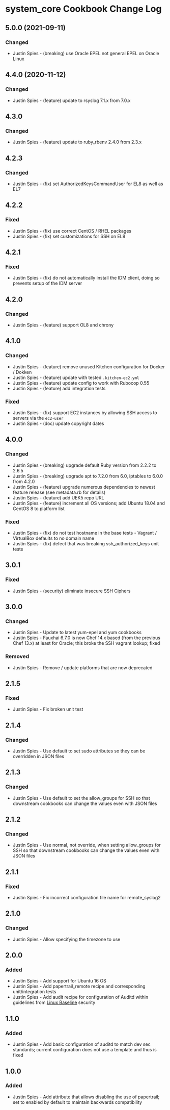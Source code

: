 # system_core Cookbook Change Log

## 5.0.0 (2021-09-11)

### Changed

- Justin Spies - (breaking) use Oracle EPEL not general EPEL on Oracle Linux

## 4.4.0 (2020-11-12)

### Changed

- Justin Spies - (feature) update to rsyslog 7.1.x from 7.0.x 

## 4.3.0

### Changed

- Justin Spies - (feature) update to ruby_rbenv 2.4.0 from 2.3.x

## 4.2.3

### Changed

- Justin Spies - (fix) set AuthorizedKeysCommandUser for EL8 as well as EL7

## 4.2.2

### Fixed

- Justin Spies - (fix) use correct CentOS / RHEL packages
- Justin Spies - (fix) set customizations for SSH on EL8

## 4.2.1

### Fixed

- Justin Spies - (fix) do not automatically install the IDM client, doing so prevents setup of the IDM server

## 4.2.0

### Changed

- Justin Spies - (feature) support OL8 and chrony

## 4.1.0

### Changed

- Justin Spies - (feature) remove unused Kitchen configuration for Docker / Dokken
- Justin Spies - (feature) update with tested `.kitchen-ec2.yml`
- Justin Spies - (feature) update config to work with Rubocop 0.55
- Justin Spies - (feature) add integration tests

### Fixed

- Justin Spies - (fix) support EC2 instances by allowing SSH access to servers via the `ec2-user`
- Justin Spies - (doc) update copyright dates

## 4.0.0

### Changed

- Justin Spies - (breaking) upgrade default Ruby version from 2.2.2 to 2.6.5
- Justin Spies - (breaking) upgrade apt to 7.2.0 from 6.0, iptables to 6.0.0 from 4.2.0
- Justin Spies - (feature) upgrade numerous dependencies to newest feature release (see metadata.rb for details)
- Justin Spies - (feature) add UEK5 repo URL
- Justin Spies - (feature) increment all OS versions; add Ubuntu 18.04 and CentOS 8 to platform list

### Fixed

- Justin Spies - (fix) do not test hostname in the base tests - Vagrant / VirtualBox defaults to no domain name
- Justin Spies - (fix) defect that was breaking ssh_authorized_keys unit tests

## 3.0.1

### Fixed

- Justin Spies - (security) eliminate insecure SSH Ciphers

## 3.0.0

### Changed

- Justin Spies - Update to latest yum-epel and yum cookbooks
- Justin Spies - Fauxhai 6.7.0 is now Chef 14.x based (from the previous Chef 13.x) at least for Oracle; this broke the SSH vagrant lookup; fixed

### Removed

- Justin Spies - Remove / update platforms that are now deprecated

## 2.1.5

### Fixed

- Justin Spies - Fix broken unit test

## 2.1.4

### Changed

- Justin Spies - Use default to set sudo attributes so they can be overridden in JSON files

## 2.1.3

### Changed

- Justin Spies - Use default to set the allow_groups for SSH so that downstream cookbooks can change the values even with JSON files

## 2.1.2

### Changed

- Justin Spies - Use normal, not override, when setting allow_groups for SSH so that downstream cookbooks can change the values even with JSON files

## 2.1.1

### Fixed

- Justin Spies - Fix incorrect configuration file name for remote_syslog2

## 2.1.0

### Changed

- Justin Spies - Allow specifying the timezone to use

## 2.0.0

### Added

- Justin Spies - Add support for Ubuntu 16 OS
- Justin Spies - Add papertrail_remote recipe and corresponding unit/integration tests
- Justin Spies - Add audit recipe for configuration of Auditd within guidelines from [Linux Baseline](https://github.com/dev-sec/linux-baseline) security

## 1.1.0

### Added

- Justin Spies - Add basic configuration of auditd to match dev sec standards; current configuration does not use a template and thus is fixed

## 1.0.0

### Added

- Justin Spies - Add attribute that allows disabling the use of papertrail; set to enabled by default to maintain backwards compatibility
